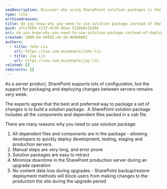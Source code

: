 ```yaml
---
seoDescription: Discover why using SharePoint solution packages is the preferred method for packaging and deploying changes between servers, ensuring minimal downtime and data loss.
type: rule
archivedreason:
title: Do you know why you need to use solution package instead of deployment manually?
guid: a7cc7bb5-c13f-4c56-86ae-312bb8c51d98
uri: do-you-know-why-you-need-to-use-solution-package-instead-of-deployment-manually
created: 2009-04-09T02:44:19.0000000Z
authors:
  - title: John Liu
    url: https://ssw.com.au/people/john-liu
  - title: Jay Lin
    url: https://ssw.com.au/people/jay-lin
related: []
redirects: []
---
```


As a server product, SharePoint supports lots of configuration, but the support for packaging and deploying changes between servers remains very week.

The experts agree that the best and preferred way to package a set of changes is to build a solution package.  A SharePoint solution package includes all the components and dependent files packed in a cab file.

There are many reasons why you need to use solution package:

<!--endintro-->

1. All dependent files and components are in the package - allowing developers to quickly deploy development, testing, staging and production servers.
2. Manual steps are very long, and error prone
3. Solution packages are easy to retract
4. Minimize downtime in the SharePoint production server during an upgrade operation
5. No content data loss during upgrades - SharePoint backup/restore deployment methods will block users from making changes to the production the site during the upgrade period
